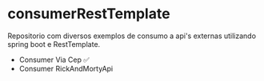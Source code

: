 # consumerRestTemplate
Repositorio com diversos exemplos de consumo a api's externas utilizando spring boot e RestTemplate.


- Consumer Via Cep ✅
- Consumer RickAndMortyApi
